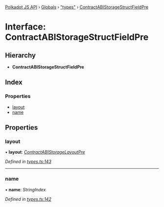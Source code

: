 [Polkadot JS API](../README.md) › [Globals](../globals.md) › ["types"](../modules/_types_.md) › [ContractABIStorageStructFieldPre](_types_.contractabistoragestructfieldpre.md)

# Interface: ContractABIStorageStructFieldPre

## Hierarchy

* **ContractABIStorageStructFieldPre**

## Index

### Properties

* [layout](_types_.contractabistoragestructfieldpre.md#layout)
* [name](_types_.contractabistoragestructfieldpre.md#name)

## Properties

###  layout

• **layout**: *[ContractABIStorageLayoutPre](../modules/_types_.md#contractabistoragelayoutpre)*

*Defined in [types.ts:143](https://github.com/polkadot-js/api/blob/453aacb669/packages/api-contract/src/types.ts#L143)*

___

###  name

• **name**: *StringIndex*

*Defined in [types.ts:142](https://github.com/polkadot-js/api/blob/453aacb669/packages/api-contract/src/types.ts#L142)*

